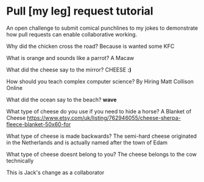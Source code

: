 # Pull [my leg] request tutorial
An open challenge to submit comical punchlines to my jokes to demonstrate how pull requests can enable collaborative working. 

Why did the chicken cross the road? 
Because is wanted some KFC

What is orange and sounds like a parrot?
A Macaw

What did the cheese say to the mirror? 
CHEESE **:)**

How should you teach complex computer science? 
By Hiring Matt Collison Online

What did the ocean say to the beach?
**wave**

What type of cheese do you use if you need to hide a horse?
A Blanket of Cheese
https://www.etsy.com/uk/listing/762946055/cheese-sherpa-fleece-blanket-50x60-for

What type of cheese is made backwards?
The semi-hard cheese originated in the Netherlands and is actually named after the town of Edam

What type of cheese doesnt belong to you?
The cheese belongs to the cow technically

This is Jack's change as a collaborator
